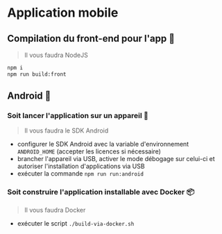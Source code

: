 # Application mobile


## Compilation du front-end pour l'app 📱

> Il vous faudra NodeJS

```bash
npm i
npm run build:front
```


## Android 🤖

### Soit lancer l'application sur un appareil 🔌

> Il vous faudra le SDK Android

 - configurer le SDK Android avec la variable d'environnement `ANDROID_HOME` (accepter les licences si nécessaire)
 - brancher l'appareil via USB, activer le mode débogage sur celui-ci et autoriser l'installation d'applications via USB
 - exécuter la commande `npm run run:android`


### Soit construire l'application installable avec Docker 📦

> Il vous faudra Docker

 - exécuter le script `./build-via-docker.sh`
